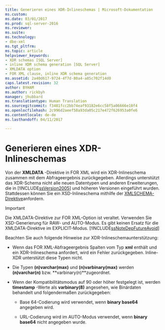 ```yaml
---
title: Generieren eines XDR-Inlineschemas | Microsoft-Dokumentation
ms.custom: 
ms.date: 03/01/2017
ms.prod: sql-server-2016
ms.reviewer: 
ms.suite: 
ms.technology:
- dbe-xml
ms.tgt_pltfrm: 
ms.topic: article
helpviewer_keywords:
- XDR schemas [SQL Server]
- inline XDR schema generation [SQL Server]
- XMLDATA option
- FOR XML clause, inline XDR schema generation
ms.assetid: 2a40d617-9724-4f7d-80a4-a85c702f14d0
caps.latest.revision: 32
author: BYHAM
ms.author: rickbyh
manager: jhubbard
ms.translationtype: Human Translation
ms.sourcegitcommit: f3481fcc2bb74eaf93182e6cc58f5a06666e10f4
ms.openlocfilehash: 2c996d2aeef58a93da05c217e472f626953a0fe6
ms.contentlocale: de-de
ms.lasthandoff: 04/11/2017

---
```

# <a name="generate-an-inline-xdr-schema"></a>Generieren eines XDR-Inlineschemas
  Von der **XMLDATA** -Direktive in FOR XML wird ein XDR-Inlineschema zusammen mit dem Abfrageergebnis zurückgegeben. Allerdings unterstützt das XDR-Schema nicht alle neuen Datentypen und anderen Erweiterungen, die in [!INCLUDE[ssVersion2005](../../includes/ssversion2005-md.md)] und höheren Versionen eingeführt wurden. Stattdessen können Sie ein XSD-Inlineschema mithilfe der [XMLSCHEMA-Direktive](../../relational-databases/xml/generate-an-inline-xsd-schema.md)anfordern.  
  
> [!IMPORTANT]  
>  Die XMLDATA-Direktive zur FOR XML-Option ist veraltet. Verwenden Sie XSD-Generierung für RAW- und AUTO-Modus. Es gibt keinen Ersatz für die XMLDATA-Direktive im EXPLICIT-Modus. [!INCLUDE[ssNoteDepFutureAvoid](../../includes/ssnotedepfutureavoid-md.md)]  
  
 Beachten Sie auch folgende Hinweise zur XDR-Inlineschemaunterstützung:  
  
-   Wenn das FOR XML-Abfrageergebnis Spalten vom Typ **xml** enthält und ein XDR-Inlineschema anfordert, wird ein Fehler zurückgegeben. Inline-XDR unterstützt diese Typen nicht.  
  
-   Die Typen **(n)varchar(max)** und **(n)varbinary(max)** werden **(n)varchar(n)** bzw. **varbinary(n)**zugeordnet.  
  
-   Wenn der Kompatibilitätsmodus auf 90 oder höher festgelegt ist, werden **timestamp** -Werte als **varbinary(8)** angesehen, wie Binärdaten behandelt und folgendermaßen zurückgegeben:  
  
    -   Base 64-Codierung wird verwendet, wenn **binary base64** angegeben wird.  
  
    -   URL-Codierung wird im AUTO-Modus verwendet, wenn **binary base64** nicht angegeben wurde.  
  
  
